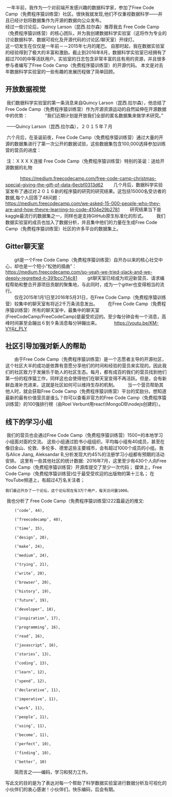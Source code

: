 

    

​	一年半前，我作为一个对前端开发感兴趣的数据科学家，参加了Free Code Camp（免费程序猿训练营）社区。很快我就发现,他们不仅重视数据科学——并且已经计划将数据集作为开源的数据向公众发布。	
​	经过一些讨论后，Quincy Larson（昆西.拉尔森）推荐我去 Free Code Camp（免费程序猿训练营）的核心团队，并为我创建数据科学实验室（这将作为专业的讨论数据科学、数据可视化及开源代码的讨论区/聊天室）开绿灯。  
​	这一切发生在仅仅是一年前－－2015年七月的尾巴。
​	自那时起，我在数据实验室的经验得到了极大的丰富和激励。截止到2016年8月，数据科学实验室已经拥有了超过700的中等活跃用户。实验室的日志包含非常丰富的且有用的资源，并且很多参与者编写了Free Code Camp（免费程序猿训练营）的开源代码。
​	本文是对去年数据科学实验室的一些有趣的发展历程做了简单回顾。

## 开放数据视觉

​	我们数据科学实验室的第一条消息来自Quincy Larson（昆西.拉尔森），他总结了Free Code Camp（免费程序猿训练营）作为开源资源运动的自然延伸在开源数据中的优势：
　　　
​	“我们近期计划是开放我们全部的匿名数据集来做学术研究。”

​	——Quincy Larson（昆西.拉尔森），２０１５年７月

​	六个月后，在圣诞前夜，Free Code Camp（免费程序猿训练营）通过大量的开源的数据集进行了第一次公开的数据试验，这些数据集包含100,000选择参加训练营的营员的进度：

​             注：ＸＸＸＸ连接	Free Code Camp（免费程序猿训练营）特别的圣诞：送给开源数据的礼物


　　　		<u>https://medium.freecodecamp.com/free-code-camp-christmas-special-giving-the-gift-of-data-6ecbf0313d62</u>
　　几个月后，数据科学实验室发布了通过对２０１６新的程序猿的研究的研究结果。这包括15000名受访者的数据,每个人回答了48问题：
　　　　　　　　https://medium.freecodecamp.com/we-asked-15-000-people-who-they-are-and-how-theyre-learning-to-code-4104e29b2781
　　研究结果当下是kaggle最流行的数据集之一，同样也是支持GitHub原生标准化的形式。
　　我们数据实验室的成员也加入了数据分析，并且集中他们的力量在生成Free Code Camp（免费程序猿训练营）社区的许多平台的数据集上。

## Gitter聊天室

　　git是一个Free Code Camp（免费程序猿训练营）自开办以来的核心社交中心，却也是一个短小“松弛的插曲”：
　　　<u>https://medium.freecodecamp.com/so-yeah-we-tried-slack-and-we-deeply-regretted-it-391bcc714c81</u>
　　git聊天室已经成为欢迎新营员、请求编程帮助和整合开源项目贡献的聚集地，与此同时，成为一个gitter也变得相当的流行。    
　　仅在2015年1月1日至2016年5月31日，在Free Code Camp（免费程序猿训练营）较集中的聊天室有将近2千万条消息发出。
　　在Free Code Camp（免费程序猿训练营）所有的聊天室中，最集中的聊天室(FreeCodeCamp/FreeCodeCamp)是最受欢迎的。至少每分钟会有一个消息，高峰时间甚至会蹦出６到９条消息每分钟蹦出来。
　　　<u>https://youtu.be/KM-VY4z_PLY</u>

## 社区引导加强对新人的帮助

　　由于Free Code Camp（免费程序猿训练营）是一个志愿者主导的开源社区，这个社区大半的成功是依靠有意愿分享他们的时间和经验的营员来实现的。因此我们的社区致力于发展乐于助人的社区生态。每月，都有成百的我们的营员找到他们第一份的程序猿工作，同样这也会使得他们在聊天室变得不再活跃。但是，会有新鲜血液补充进来，这就是社区如何可以维持生存的机制。
　　当一个营员帮助其他人时，就会获取Free Code Camp（免费程序猿训练营）平台的奖励分。想知道最新的最有价值营员是谁么？你可以查看非官方的Free Code Camp（免费程序猿训练营）的100强排行榜（由Roel Verbunt用react\MongoDB\nodejs创建的）。

## 线下的学习小组

​       我们的营员也会通过Free Code Camp（免费程序猿训练营）1500+的本地学习小组面对面的交流。
​       这些小组通过脸书小组组织。平均每小组有40成员，甚至在像旧金山、伦敦、多伦多、德里这些主要城市，会有超过1000个成员的小组。
​       我与Alice Jiang, Aleksandar B,分析发现大约45%的注册学习小组都有预期的活动安排。
​       这里有一些其他社区的统计数据:
​       2016年7月，这里至少有430个人向Free Code Camp（免费程序猿训练营）开源库提交了至少一次代码；
媒体上，Free Code Camp（免费程序猿训练营)位于最受受欢迎的出版物的第十三名；
在YouTube频道上，有超过4万名关注者； 

 	我们最近开办了一个论坛，这个论坛现在有3万个用户，每天访问量1000。

​        我也分析了 Free Code Camp（免费程序猿训练营)222篇最近的推文:
​       

```
    (‘code’, 44),

 	(‘freecodecamp’, 40),

 	(‘time’, 35),

 	(‘design’, 28),

 	(‘make’, 24),

 	(‘medium’, 24),

 	(‘trying’, 21),

 	(‘write’, 20),

 	(‘browser’, 20),

 	(‘history’, 19),

 	(‘future’, 19),

 	(‘developer’, 18),

 	(‘inspiration’, 17),

 	(‘programming’, 16),

 	(‘read’, 16),

 	(‘javascript’, 16),

 	(‘stories’, 13),

 	(‘coding’, 13),

 	(‘learn’, 12),

 	(‘spend’, 12),

 	(‘declarative’, 11),

 	(‘imperative’, 11),

 	(‘work’, 11),

 	(‘people’, 11),

 	(‘using’, 11),

 	(‘become’, 11),

 	(‘perfect’, 10),

 	(‘finding’, 10),

 	(‘better’, 10)

```


　　简而言之——编码，学习和努力工作。

​        写此文的目的是为了表达对每一个帮助了科学数据实验室进行数据分析及可视化的小伙伴们的衷心感谢！
​        小伙伴们，快乐编码，后会有期。